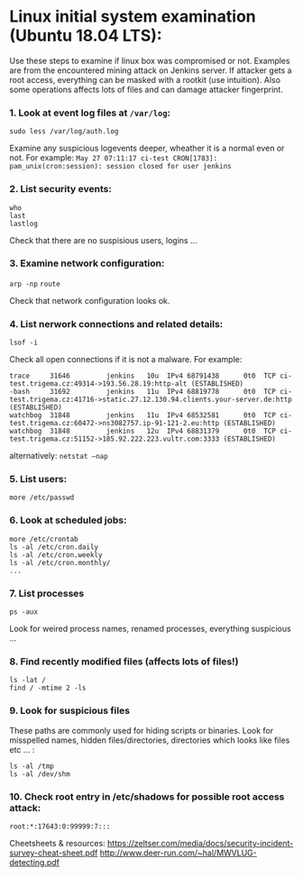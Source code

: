 # Linux initial system examination (Ubuntu 18.04 LTS):

Use these steps to examine if linux box was compromised or not. Examples are from the encountered mining attack on Jenkins server.
If attacker gets a root access, everything can be masked with a rootkit (use intuition). Also some operations affects
lots of files and can damage attacker fingerprint.


### 1. Look at event log files at `/var/log`:

`sudo less /var/log/auth.log`

Examine any suspicious logevents deeper, wheather it is a normal even or not. For example:
`May 27 07:11:17 ci-test CRON[1783]: pam_unix(cron:session): session closed for user jenkins`

### 2. List security events:
```
who
last
lastlog
```

Check that there are no suspisious users, logins ...

### 3. Examine network configuration:

`arp -np`
`route`

Check that network configuration looks ok.

### 4. List nerwork connections and related details:

`lsof -i`

Check all open connections if it is not a malware. For example:
```
trace     31646         jenkins   10u  IPv4 68791438      0t0  TCP ci-test.trigema.cz:49314->193.56.28.19:http-alt (ESTABLISHED)
-bash     31692         jenkins   11u  IPv4 68819778      0t0  TCP ci-test.trigema.cz:41716->static.27.12.130.94.clients.your-server.de:http (ESTABLISHED)
watchbog  31848         jenkins   11u  IPv4 68532581      0t0  TCP ci-test.trigema.cz:60472->ns3082757.ip-91-121-2.eu:http (ESTABLISHED)
watchbog  31848         jenkins   12u  IPv4 68831379      0t0  TCP ci-test.trigema.cz:51152->185.92.222.223.vultr.com:3333 (ESTABLISHED)

```
alternatively:
`netstat –nap`

### 5. List users:

`more /etc/passwd`

### 6. Look at scheduled jobs:

```
more /etc/crontab
ls -al /etc/cron.daily
ls -al /etc/cron.weekly
ls -al /etc/cron.monthly/
...
```

### 7. List processes

`ps -aux`

Look for weired process names, renamed processes, everything suspicious ...  

### 8. Find recently modified files (affects lots of files!)
```
ls -lat /
find / -mtime 2 -ls
```

### 9. Look for suspicious files

These paths are commonly used for hiding scripts or binaries. Look for misspelled names, hidden files/directories, directories which looks like files etc ... :
```
ls -al /tmp 
ls -al /dev/shm
```
### 10. Check root entry in /etc/shadows for possible root access attack:

```
root:*:17643:0:99999:7:::
```

Cheetsheets & resources:
https://zeltser.com/media/docs/security-incident-survey-cheat-sheet.pdf
http://www.deer-run.com/~hal/MWVLUG-detecting.pdf





